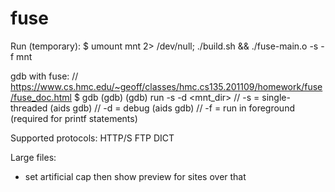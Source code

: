 # fuse

Run (temporary):
$ umount mnt 2> /dev/null; ./build.sh && ./fuse-main.o -s -f  mnt

gdb with fuse:
// https://www.cs.hmc.edu/~geoff/classes/hmc.cs135.201109/homework/fuse/fuse_doc.html
$ gdb <prog>
(gdb) <set breakpoints>
(gdb) run -s -d <mnt_dir>
// -s = single-threaded (aids gdb)
// -d = debug (aids gdb)
// -f = run in foreground (required for printf statements)

Supported protocols:
HTTP/S
FTP
DICT

Large files:
- set artificial cap then show preview for sites over that
